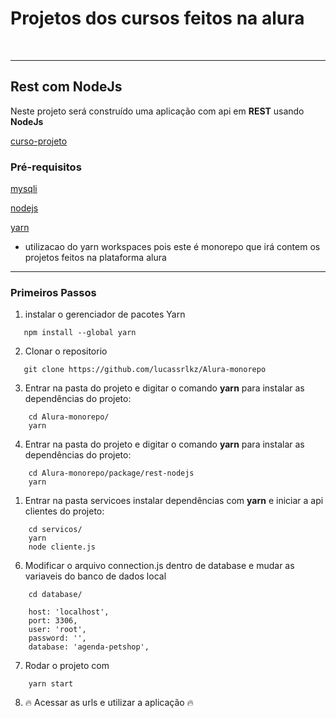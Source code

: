 # Projetos dos cursos feitos na alura
<br>

---

## Rest com NodeJs

Neste projeto será construído uma aplicação com api em **REST** usando **NodeJs**

[curso-projeto](https://cursos.alura.com.br/formacao-node-js-12)

### Pré-requisitos

[mysqli](https://dev.mysql.com/downloads/)

[nodejs](https://nodejs.org/en/download/)

[yarn](https://classic.yarnpkg.com/lang/en/docs/install/#windows-stable)
* utilizacao do yarn workspaces pois este é monorepo que irá contem os projetos feitos na plataforma alura

---

### Primeiros Passos

1. instalar o gerenciador de pacotes Yarn
   
```
   npm install --global yarn
```

2. Clonar o repositorio

```
   git clone https://github.com/lucassrlkz/Alura-monorepo
```

3. Entrar na pasta do projeto e digitar o comando **yarn** para instalar as dependências do projeto:

```
    cd Alura-monorepo/
    yarn
```

4. Entrar na pasta do projeto e digitar o comando **yarn** para instalar as dependências do projeto:

```
    cd Alura-monorepo/package/rest-nodejs
    yarn
```

1. Entrar na pasta servicoes instalar dependências com **yarn** e iniciar a api clientes do projeto:

```
    cd servicos/
    yarn
    node cliente.js
```

6. Modificar o arquivo connection.js dentro de database e mudar as variaveis do banco de dados local
   
```
    cd database/

    host: 'localhost',
	port: 3306,
	user: 'root',
	password: '',
	database: 'agenda-petshop',
```

7. Rodar o projeto com
   
```
    yarn start
```

8. 🔥 Acessar as urls e utilizar a aplicação 🔥